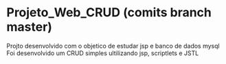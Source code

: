 # Projeto_Web_CRUD (comits branch master)
Projto desenvolvido com o objetico de estudar jsp e banco de dados mysql
Foi desenvolvido um CRUD simples ultilizando jsp, scriptlets e JSTL 
